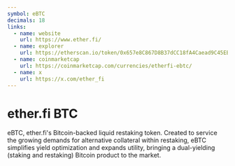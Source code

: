 ```yaml
---
symbol: eBTC
decimals: 18
links:
  - name: website
    url: https://www.ether.fi/
  - name: explorer
    url: https://etherscan.io/token/0x657e8C867D8B37dCC18fA4Caead9C45EB088C642
  - name: coinmarketcap
    url: https://coinmarketcap.com/currencies/etherfi-ebtc/
  - name: x
    url: https://x.com/ether_fi
---
```


# ether.fi BTC

eBTC, ether.fi's Bitcoin-backed liquid restaking token. Created to service the growing demands for alternative collateral within restaking, eBTC simplifies yield optimization and expands utility, bringing a dual-yielding (staking and restaking) Bitcoin product to the market.
